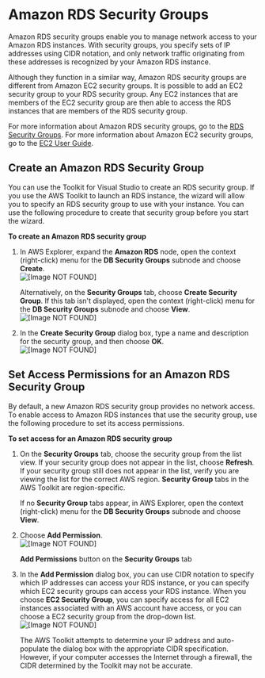 # Amazon RDS Security Groups<a name="rds-security-groups"></a>

Amazon RDS security groups enable you to manage network access to your Amazon RDS instances\. With security groups, you specify sets of IP addresses using CIDR notation, and only network traffic originating from these addresses is recognized by your Amazon RDS instance\.

Although they function in a similar way, Amazon RDS security groups are different from Amazon EC2 security groups\. It is possible to add an EC2 security group to your RDS security group\. Any EC2 instances that are members of the EC2 security group are then able to access the RDS instances that are members of the RDS security group\.

For more information about Amazon RDS security groups, go to the [RDS Security Groups](https://docs.aws.amazon.com/AmazonRDS/latest/UserGuide/Overview.RDSSecurityGroups.html)\. For more information about Amazon EC2 security groups, go to the [EC2 User Guide](https://docs.aws.amazon.com/AWSEC2/latest/UserGuide/using-network-security.html)\.

## Create an Amazon RDS Security Group<a name="tkv-create-an-amazon-rds-security-group"></a>

You can use the Toolkit for Visual Studio to create an RDS security group\. If you use the AWS Toolkit to launch an RDS instance, the wizard will allow you to specify an RDS security group to use with your instance\. You can use the following procedure to create that security group before you start the wizard\.

**To create an Amazon RDS security group**

1. In AWS Explorer, expand the **Amazon RDS** node, open the context \(right\-click\) menu for the **DB Security Groups** subnode and choose **Create**\.  
![\[Image NOT FOUND\]](http://docs.aws.amazon.com/toolkit-for-visual-studio/latest/user-guide/images/rds-sg-create-menu.png)

   Alternatively, on the **Security Groups** tab, choose **Create Security Group**\. If this tab isn't displayed, open the context \(right\-click\) menu for the **DB Security Groups** subnode and choose **View**\.  
![\[Image NOT FOUND\]](http://docs.aws.amazon.com/toolkit-for-visual-studio/latest/user-guide/images/rds-sg-create-dashboard.png)

1. In the **Create Security Group** dialog box, type a name and description for the security group, and then choose **OK**\.  
![\[Image NOT FOUND\]](http://docs.aws.amazon.com/toolkit-for-visual-studio/latest/user-guide/images/rds-sg-create.png)

## Set Access Permissions for an Amazon RDS Security Group<a name="tkv-set-access-permissions-for-rds-security-group"></a>

By default, a new Amazon RDS security group provides no network access\. To enable access to Amazon RDS instances that use the security group, use the following procedure to set its access permissions\.

**To set access for an Amazon RDS security group**

1. On the **Security Groups** tab, choose the security group from the list view\. If your security group does not appear in the list, choose **Refresh**\. If your security group still does not appear in the list, verify you are viewing the list for the correct AWS region\. **Security Group** tabs in the AWS Toolkit are region\-specific\.

   If no **Security Group** tabs appear, in AWS Explorer, open the context \(right\-click\) menu for the **DB Security Groups** subnode and choose **View**\.

1. Choose **Add Permission**\.  
![\[Image NOT FOUND\]](http://docs.aws.amazon.com/toolkit-for-visual-studio/latest/user-guide/images/rds-sg-add-permission.png)

    **Add Permissions** button on the **Security Groups** tab

1. In the **Add Permission** dialog box, you can use CIDR notation to specify which IP addresses can access your RDS instance, or you can specify which EC2 security groups can access your RDS instance\. When you choose **EC2 Security Group**, you can specify access for all EC2 instances associated with an AWS account have access, or you can choose a EC2 security group from the drop\-down list\.  
![\[Image NOT FOUND\]](http://docs.aws.amazon.com/toolkit-for-visual-studio/latest/user-guide/images/rds-sg-cidr-ec2.png)

   The AWS Toolkit attempts to determine your IP address and auto\-populate the dialog box with the appropriate CIDR specification\. However, if your computer accesses the Internet through a firewall, the CIDR determined by the Toolkit may not be accurate\.